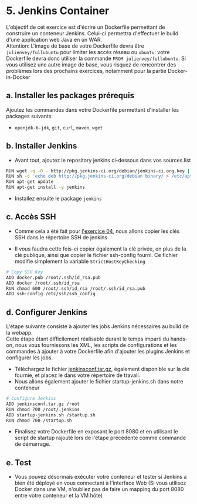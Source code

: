 # 5. Jenkins Container
L'objectif de cet exercice est d'écrire un Dockerfile permettant de construire un conteneur Jenkins. Celui-ci permettra d'effectuer le build d'une application web Java en un WAR.  
Attention: L'image de base de votre Dockerfile devra être `julienvey/fullubuntu` pour limiter les accès réseau ou `ubuntu`: votre Dockerfile devra donc utiliser la commande `FROM julienvey/fullubuntu`. Si vous utilisez une autre image de base, vous risquez de rencontrer des problèmes lors des prochains exercices, notamment pour la partie Docker-in-Docker

## a. Installer les packages prérequis

Ajoutez les commandes dans votre Dockerfile permettant d'installer les packages suivants:

* `openjdk-6-jdk`, `git`, `curl`, `maven`, `wget`

## b. Installer Jenkins

* Avant tout, ajoutez le repository jenkins ci-dessous dans vos sources.list
```bash
RUN wget -q -O - http://pkg.jenkins-ci.org/debian/jenkins-ci.org.key | apt-key add -
RUN sh -c 'echo deb http://pkg.jenkins-ci.org/debian binary/ > /etc/apt/sources.list.d/jenkins.list'
RUN apt-get update
RUN apt-get install -y jenkins
```

* Installez ensuite le package `jenkins`

## c. Accès SSH

* Comme cela a été fait pour [l'exercice 04](../04_git_container#acc%C3%A8s-ssh), nous allons copier les clés SSH dans le répertoire SSH de jenkins

* Il vous faudra cette fois-ci copier également la clé privée, en plus de la clé publique, ainsi que copier le fichier ssh-config fourni. Ce fichier modifie simplement la variable `StrictHostKeyChecking`

```bash
# Copy SSH Key
ADD docker.pub /root/.ssh/id_rsa.pub
ADD docker /root/.ssh/id_rsa
RUN chmod 600 /root/.ssh/id_rsa /root/.ssh/id_rsa.pub
ADD ssh-config /etc/ssh/ssh_config
```

## d. Configurer Jenkins

L'étape suivante consiste à ajouter les jobs Jenkins nécessaires au build de la webapp.  
Cette étape étant difficilement réalisable durant le temps imparti du hands-on, nous vous fournissons les XML, les scripts de configurations et les commandes à ajouter à votre Dockerfile afin d'ajouter les plugins Jenkins et configurer les jobs.

* Téléchargez le fichier [jenkinsconf.tar.gz](https://drive.google.com/file/d/0B17A6PfeKUlxa0JoOGdoSG5taWM/edit), également disponible sur la clé fournie, et placez le dans votre répertoire de travail.
* Nous allons également ajouter le fichier startup-jenkins.sh dans notre conteneur

```bash
# Configure Jenkins
ADD jenkinsconf.tar.gz /root
RUN chmod 700 /root/.jenkins
ADD startup-jenkins.sh /startup.sh
RUN chmod 700 /startup.sh
```

* Finalisez votre Dockerfile en exposant le port 8080 et en utilisant le script de startup rajouté lors de l'étape précédente comme commande de démarrage.

## e. Test

* Vous pouvez désormais exécuter votre conteneur et tester si Jenkins a bien été déployé en vous connectant à l'interface Web (Si vous utilisez Docker dans une VM, n'oubliez pas de faire un mapping du port 8080 entre votre conteneur et la VM hôte)
